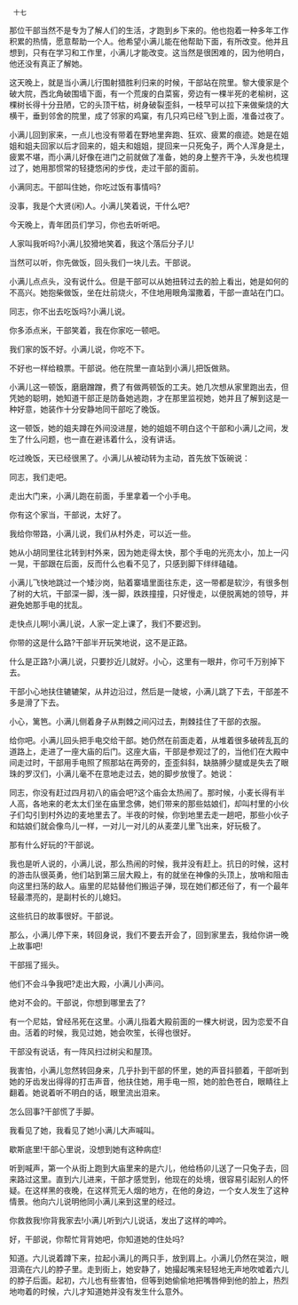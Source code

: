      十七 

   那位干部当然不是专为了解人们的生活，才跑到乡下来的。他也抱着一种多年工作积累的热情，愿意帮助一个人。他希望小满儿能在他帮助下面，有所改变。他并且想到，只有在学习和工作里，小满儿才能改变。这当然是很困难的，因为他明白，他还没有真正了解她。 

   这天晚上，就是当小满儿行围射猎胜利归来的时候，干部站在院里。黎大傻家是个破大院，西北角破围墙下面，有一个荒废的白菜窖，旁边有一棵半死的老榆树，这棵树长得十分丑陋，它的头顶干枯，树身破裂歪斜，一枝早可以拉下来做柴烧的大横干，垂到邻舍的院里，成了邻家的鸡窠，有几只鸡已经飞到上面，准备过夜了。 

   小满儿回到家来，一点儿也没有带着在野地里奔跑、狂欢、疲累的痕迹。她是在姐姐和姐夫回家以后才回来的，姐夫和姐姐，提回来一只死兔子，两个人浑身是土，疲累不堪，而小满儿好像在进门之前就做了准备，她的身上整齐干净，头发也梳理过了，她用那惯常的轻捷悠闲的步伐，走过干部的面前。 

   小满同志。干部叫住她，你吃过饭有事情吗?

   没事，我是个大贤(闲)人。小满儿笑着说，干什么吧?

   今天晚上，青年团员们学习，你也去听听吧。

   人家叫我听吗?小满儿狡猾地笑着，我这个落后分子儿!

   当然可以听，你先做饭，回头我们一块儿去。干部说。 

   小满儿点点头，没有说什么。但是干部可以从她扭转过去的脸上看出，她是如何的不高兴。她抱柴做饭，坐在灶前烧火，不住地用眼角溜撒着，干部一直站在门口。 

   同志，你不出去吃饭吗?小满儿说。 

   你多添点米，干部笑着，我在你家吃一顿吧。

   我们家的饭不好。小满儿说，你吃不下。

   不好也一样给粮票。干部说。他在院里一直站到小满儿把饭做熟。 

   小满儿这一顿饭，磨磨蹭蹭，费了有做两顿饭的工夫。她几次想从家里跑出去，但凭她的聪明，她知道干部正是防备她逃跑，才在那里监视她，她并且了解到这是一种好意，她装作十分安静地同干部吃了晚饭。

   这一顿饭，她的姐夫蹲在外间没进屋，她的姐姐不明白这个干部和小满儿之间，发生了什么问题，也一直在避讳着什么，没有讲话。 

   吃过晚饭，天已经很黑了。小满儿从被动转为主动，首先放下饭碗说： 

   同志，我们走吧。

   走出大门来，小满儿跑在前面，手里拿着一个小手电。 

   你有这个家当，干部说，太好了。

   我给你带路，小满儿说，我们从村外走，可以近一些。

   她从小胡同里往北转到村外来，因为她走得太快，那个手电的光亮太小，加上一闪一晃，干部跟在后面，反而什么也看不见了，只感到脚下绊绊磕磕。 

   小满儿飞快地跳过一个矮沙岗，贴着寨墙里面往东走，这一带都是软沙，有很多刨了树的大坑，干部深一脚，浅一脚，跌跌撞撞，只好慢走，以便脱离她的领导，并避免她那手电的扰乱。 

   走快点儿啊!小满儿说，人家一定上课了，我们不要迟到。

   你带的这是什么路?干部半开玩笑地说，这不是正路。

   什么是正路?小满儿说，只要抄近儿就好。小心，这里有一眼井，你可千万别掉下去。

   干部小心地扶住辘辘架，从井边沿过，然后是一陡坡，小满儿跳了下去，干部差不多是滑了下去。 

   小心，篱笆。小满儿侧着身子从荆棘之间闪过去，荆棘挂住了干部的衣服。 

   给你吧。小满儿回头把手电交给干部。她仍然在前面走着，从堆着很多破砖乱瓦的道路上，走进了一座大庙的后门。这座大庙，干部是参观过了的，当他们在大殿中间走过时，干部用手电照了照那站在两旁的，歪歪斜斜，缺胳膊少腿或是失去了眼珠的罗汉们，小满儿毫不在意地走过去，她的脚步放慢了。她说： 

   同志，你没有赶过四月初八的庙会吧?这个庙会太热闹了。那时候，小麦长得有半人高，各地来的老太太们坐在庙里念佛，她们带来的那些姑娘们，却叫村里的小伙子们勾引到村外边的麦地里去了。半夜的时候，你到地里去走一趟吧，那些小伙子和姑娘们就会像鸟儿一样，一对儿一对儿的从麦垄儿里飞出来，好玩极了。

   那有什么好玩的?干部说。 

   我也是听人说的，小满儿说，那么热闹的时候，我并没有赶上。抗日的时候，这村的游击队很英勇，他们站到第三层大殿上，有的就坐在神像的头顶上，放哨和阻击向这里扫荡的敌人。庙里的尼姑替他们搬运子弹，现在她们都还俗了，有一个最年轻最漂亮的，是副村长的儿媳妇。

   这些抗日的故事很好。干部说。 

   那么，小满儿停下来，转回身说，我们不要去开会了，回到家里去，我给你讲一晚上故事吧!

   干部摇了摇头。 

   他们不会斗争我吧?走出大殿，小满儿小声问。 

   绝对不会的。干部说，你想到哪里去了?

   有一个尼姑，曾经吊死在这里。小满儿指着大殿前面的一棵大树说，因为恋爱不自由。活着的时候，我见过她，她会吹笙，长得也很好。

   干部没有说话，有一阵风扫过树尖和屋顶。 

   我害怕，小满儿忽然转回身来，几乎扑到干部的怀里，她的声音抖颤着，干部听到她的牙齿发出得得的打击声音，他扶住她，用手电一照，她的脸色苍白，眼睛往上翻着。她说着听不明白的话，眼里流出泪来。 

   怎么回事?干部慌了手脚。 

   我看见了她，我看见了她!小满儿大声喊叫。 

   歇斯底里!干部心里说，没想到她有这种病症!

   听到喊声，第一个从街上跑到大庙里来的是六儿，他给杨卯儿送了一只兔子去，回来路过这里。直到六儿进来，干部才感觉到，他现在的处境，很容易引起别人的怀疑。在这样黑的夜晚，在这样荒无人烟的地方，在他的身边，一个女人发生了这种情景。他向六儿说明他同小满儿来到这里的经过。 

   你救救我!你背我家去!小满儿听到六儿说话，发出了这样的呻吟。 

   好，干部说，你帮忙背背她吧，你知道她的住处吗?

   知道。六儿说着蹲下来，拉起小满儿的两只手，放到肩上。小满儿仍然在哭泣，眼泪滴在六儿的脖子里。走到街上，她安静了，她撮起嘴来轻轻地无声地吹嘘着六儿的脖子后面。起初，六儿也有些害怕，但等到她偷偷地把嘴唇伸到他的脸上，热烈地吻着的时候，六儿才知道她并没有发生什么意外。

